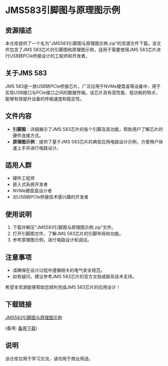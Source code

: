 # JMS583引脚图与原理图示例

## 资源描述

本仓库提供了一个名为“JMS583引脚图与原理图示例.zip”的资源文件下载。该文件包含了JMS 583芯片的引脚图和原理图示例，适用于需要使用JMS 583芯片进行USB转PCIe桥接设计的工程师和开发者。

## 关于JMS 583

JMS 583是一款USB转PCIe桥接芯片，广泛应用于NVMe硬盘盒等设备中，用于实现USB接口与PCIe接口之间的数据传输。该芯片具有高性能、低功耗的特点，能够有效提升设备的传输速度和稳定性。

## 文件内容

- **引脚图**：详细展示了JMS 583芯片的各个引脚及其功能，帮助用户了解芯片的硬件连接方式。
- **原理图示例**：提供了基于JMS 583芯片的典型应用电路设计示例，方便用户快速上手并进行电路设计。

## 适用人群

- 硬件工程师
- 嵌入式系统开发者
- NVMe硬盘盒设计者
- 对USB转PCIe桥接技术感兴趣的开发者

## 使用说明

1. 下载并解压“JMS583引脚图与原理图示例.zip”文件。
2. 打开引脚图文件，了解JMS 583芯片的引脚布局和功能。
3. 参考原理图示例，进行电路设计和调试。

## 注意事项

- 请确保在设计过程中遵循相关的电气安全规范。
- 如有疑问，建议参考JMS 583芯片的官方文档或联系技术支持。

希望本资源能够帮助您顺利完成JMS 583芯片的应用设计！

## 下载链接
[JMS583引脚图与原理图示例](https://pan.quark.cn/s/9c406f69ce0c) 

(备用: [备用下载](https://pan.baidu.com/s/1ejKmsQ_RMDTc80Byc15-og?pwd=1234))

## 说明

该仓库仅用于学习交流，请勿用于商业用途。
